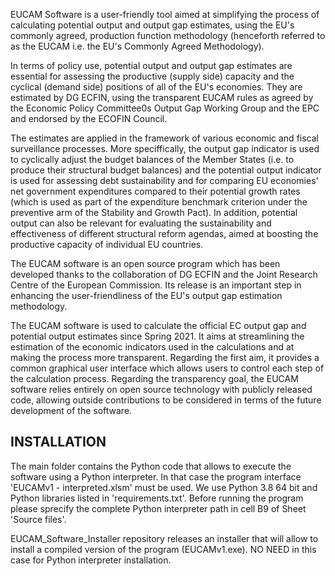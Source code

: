 EUCAM Software is a user-friendly tool aimed at simplifying the process of calculating potential output and output gap estimates, using the EU's commonly agreed,
production function methodology (henceforth referred to as the EUCAM i.e. the EU's Commonly Agreed Methodology).

In terms of policy use, potential output and output gap estimates are essential for assessing the productive (supply side) capacity and the cyclical (demand side)
positions of all of the EU's economies. They are estimated by DG ECFIN, using the transparent EUCAM rules as agreed by the Economic Policy Committee0s Output Gap
Working Group and the EPC and endorsed by the ECOFIN Council.

The estimates are applied in the framework of various economic and fiscal surveillance processes. More speciffically, the output gap indicator is used to cyclically
adjust the budget balances of the Member States (i.e. to produce their structural budget balances) and the potential output indicator is used for assessing debt 
sustainability and for comparing EU economies' net government expenditures compared to their potential growth rates (which is used as part of the expenditure 
benchmark criterion under the preventive arm of the Stability and Growth Pact). In addition, potential output can also be relevant for evaluating the sustainability 
and effectiveness of different structural reform agendas, aimed at boosting the productive capacity of individual EU countries.

The EUCAM software is an open source program which has been developed thanks to the collaboration of DG ECFIN and the Joint Research Centre of the European 
Commission. Its release is an important step in enhancing the user-friendliness of the EU's output gap estimation methodology.

The EUCAM software is used to calculate the official EC output gap and potential output estimates since Spring 2021. It aims at streamlining the estimation of the 
economic indicators used in the calculations and at making the process more transparent. Regarding the first aim, it provides a common graphical user interface
which allows users to control each step of the calculation process. Regarding the transparency goal, the EUCAM software relies entirely on open source technology
with publicly released code, allowing outside contributions to be considered in terms of the future development of the software.

INSTALLATION
------------
The main folder contains the Python code that allows to execute the software using a Python interpreter. In that case the program interface 'EUCAMv1 - 
interpreted.xlsm' must be used. We use Python 3.8 64 bit and Python libraries listed in 'requirements.txt'. Before running the program please sprecify the complete Python interpreter path in cell B9 of Sheet 'Source files'.

EUCAM_Software_Installer repository releases an installer that will allow to install a compiled version of the program (EUCAMv1.exe).
NO NEED in this case for Python interpreter installation.

